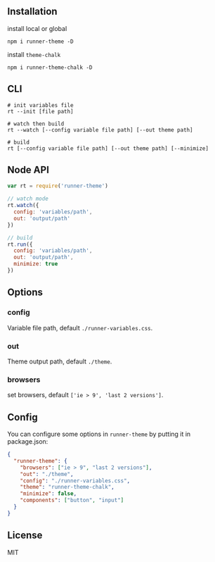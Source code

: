 ## Installation
install local or global
```shell
npm i runner-theme -D
```

install `theme-chalk`
```shell
npm i runner-theme-chalk -D
```

## CLI
```shell
# init variables file
rt --init [file path]

# watch then build
rt --watch [--config variable file path] [--out theme path]

# build
rt [--config variable file path] [--out theme path] [--minimize]
```

## Node API
```javascript
var rt = require('runner-theme')

// watch mode
rt.watch({
  config: 'variables/path',
  out: 'output/path'
})

// build
rt.run({
  config: 'variables/path',
  out: 'output/path',
  minimize: true
})
```

## Options
### config
Variable file path, default `./runner-variables.css`.

### out
Theme output path, default `./theme`.

### browsers
set browsers, default `['ie > 9', 'last 2 versions']`.

## Config
You can configure some options in `runner-theme` by putting it in package.json:
```json
{
  "runner-theme": {
    "browsers": ["ie > 9", "last 2 versions"],
    "out": "./theme",
    "config": "./runner-variables.css",
    "theme": "runner-theme-chalk",
    "minimize": false,
    "components": ["button", "input"]
  }
}
```

## License
MIT
